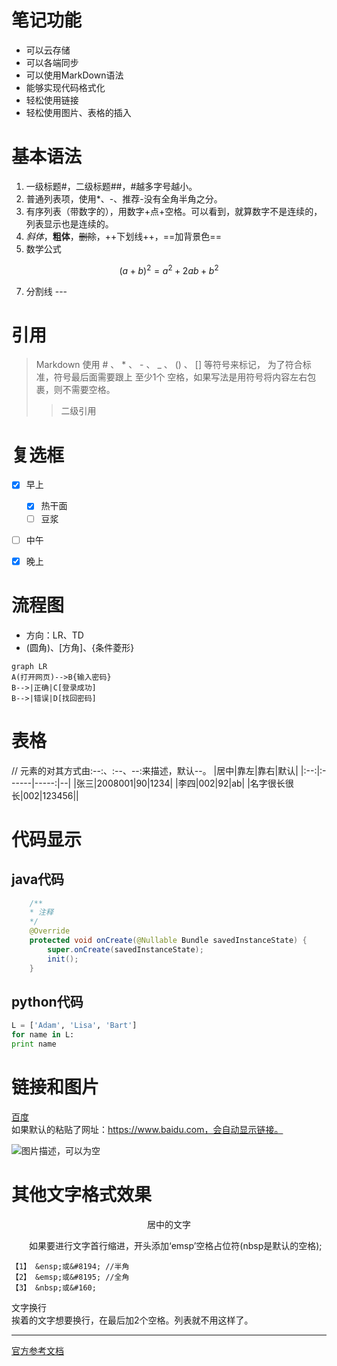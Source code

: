 # 笔记功能
- 可以云存储
- 可以各端同步
- 可以使用MarkDown语法
- 能够实现代码格式化
- 轻松使用链接
- 轻松使用图片、表格的插入

# 基本语法
1. 一级标题#，二级标题##，#越多字号越小。
1. 普通列表项，使用*、-、推荐-没有全角半角之分。
3. 有序列表（带数字的），用数字+点+空格。可以看到，就算数字不是连续的，列表显示也是连续的。
5. *斜体*，**粗体**，~~删除~~，++下划线++，==加背景色==
6. 数学公式
```math
(a + b)^2 = a^2 + 2ab + b^2
```
7. 分割线 ---


# 引用
> Markdown 使用 # 、 * 、 - 、 _ 、 () 、 [] 等符号来标记， 为了符合标准，符号最后面需要跟上 至少1个 空格，如果写法是用符号将内容左右包裹，则不需要空格。
>> 二级引用

# 复选框
- [x] 早上
    - [x] 热干面
    - [ ] 豆浆
- [ ] 中午
- [x] 晚上



# 流程图
- 方向：LR、TD
- (圆角)、[方角]、{条件菱形}

```
graph LR
A(打开网页)-->B{输入密码}
B-->|正确|C[登录成功]
B-->|错误|D[找回密码]
```

# 表格
// 元素的对其方式由:--:、:--、--:来描述，默认--。
|居中|靠左|靠右|默认|
|:--:|:------|-----:|--|
|张三|2008001|90|1234|
|李四|002|92|ab|
|名字很长很长|002|123456||



# 代码显示
## java代码
```java
    /**
    * 注释
    */
	@Override
	protected void onCreate(@Nullable Bundle savedInstanceState) {
		super.onCreate(savedInstanceState);
		init();
	}
```
## python代码
```python
L = ['Adam', 'Lisa', 'Bart']
for name in L:
print name
```
#  链接和图片
  [百度](https://www.baidu.com)  
如果默认的粘贴了网址：https://www.baidu.com，会自动显示链接。

![图片描述，可以为空](http://upload-images.jianshu.io/upload_images/640628-2e704e417b159253.gif)


# 其他文字格式效果
<center>居中的文字</center>

&emsp;&emsp;如果要进行文字首行缩进，开头添加‘emsp’空格占位符(nbsp是默认的空格);
```
【1】 &ensp;或&#8194; //半角
【2】 &emsp;或&#8195; //全角
【3】 &nbsp;或&#160;
```

文字换行  
挨着的文字想要换行，在最后加2个空格。列表就不用这样了。  

---

[官方参考文档](http://note.youdao.com/iyoudao/?p=2411)